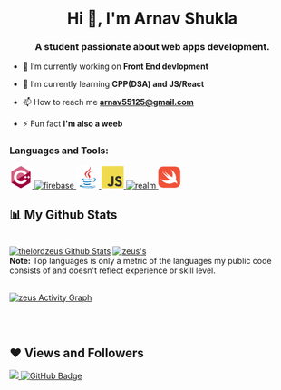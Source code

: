 <h1 align="center">Hi 👋, I'm Arnav Shukla</h1>
<h3 align="center">A student passionate about web apps development.</h3>

- 🔭 I’m currently working on **Front End devlopment**

- 🌱 I’m currently learning **CPP(DSA) and JS/React**

- 📫 How to reach me **arnav55125@gmail.com**

- ⚡ Fun fact **I'm also a weeb**


<h3 align="left">Languages and Tools:</h3>
<p align="left"> <a href="https://www.w3schools.com/cpp/" target="_blank"> <img src="https://raw.githubusercontent.com/devicons/devicon/master/icons/cplusplus/cplusplus-original.svg" alt="cplusplus" width="40" height="40"/> </a> <a href="https://firebase.google.com/" target="_blank"> <img src="https://www.vectorlogo.zone/logos/firebase/firebase-icon.svg" alt="firebase" width="40" height="40"/> </a> <a href="https://www.java.com" target="_blank"> <img src="https://raw.githubusercontent.com/devicons/devicon/master/icons/java/java-original.svg" alt="java" width="40" height="40"/> </a> <a href="https://developer.mozilla.org/en-US/docs/Web/JavaScript" target="_blank"> <img src="https://raw.githubusercontent.com/devicons/devicon/master/icons/javascript/javascript-original.svg" alt="javascript" width="40" height="40"/> </a> <a href="https://realm.io/" target="_blank"> <img src="https://raw.githubusercontent.com/bestofjs/bestofjs-webui/8665e8c267a0215f3159df28b33c365198101df5/public/logos/realm.svg" alt="realm" width="40" height="40"/> </a> <a href="https://developer.apple.com/swift/" target="_blank"> <img src="https://raw.githubusercontent.com/devicons/devicon/master/icons/swift/swift-original.svg" alt="swift" width="40" height="40"/> </a> </p>

## 📊 My Github Stats

  <br/>
    <a href="https://github.com/thelordzeus/github-readme-stats"><img alt="thelordzeus Github Stats" src="https://github-readme-stats.vercel.app/api?username=thelordzeus&show_icons=true&count_private=true&theme=react&hide_border=true&bg_color=0D1117" /></a>
  <a href="https://github.com/SubhamRaoniar28/github-readme-stats"><img alt=zeus's Top Languages" src="https://github-readme-stats.vercel.app/api/top-langs/?username=thelordzeus&langs_count=8&count_private=true&layout=compact&theme=react&hide_border=true&bg_color=0D1117" /></a>
  <br/>
  <b>Note:</b> Top languages is only a metric of the languages my public code consists of and doesn't reflect experience or skill level.
                                                                        
<br/>
<br/>                                                                    

  <a href="https://github.com/thelordzeus/github-readme-activity-graph"><img alt="zeus Activity Graph" src="https://activity-graph.herokuapp.com/graph?username=thelordzeus&bg_color=0D1117&color=5BCDEC&line=5BCDEC&point=FFFFFF&hide_border=true" /></a>

<br/>
<br/>
  
## ❤ Views and Followers
<a href="https://github.com/thelordzeus/github-profile-views-counter">
    <img src="https://komarev.com/ghpvc/?username=thelordzeus">
</a>
<a href="https://github.com/thelordzeus?tab=followers"><img src="https://img.shields.io/github/followers/thelordzeus?label=Followers&style=social" alt="GitHub Badge"></a>
